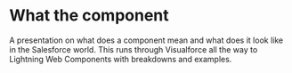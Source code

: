 # What the component

A presentation on what does a component mean and what does it look like in the Salesforce world.  This runs through Visualforce all the way to Lightning Web Components with breakdowns and examples.
